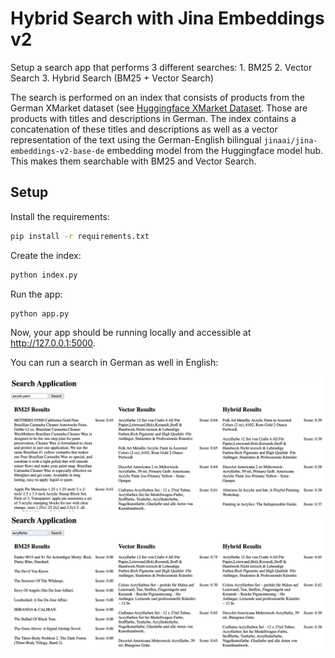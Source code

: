 # Hybrid Search with Jina Embeddings v2

Setup a search app that performs 3 different searches:
    1. BM25
    2. Vector Search
    3. Hybrid Search (BM25 + Vector Search)

The search is performed on an index that consists of products from the German XMarket dataset (see [Huggingface XMarket Dataset](https://huggingface.co/datasets/jinaai/xmarket_de).
Those are products with titles and descriptions in German. The index contains a concatenation of these titles and descriptions as well as a vector representation 
of the text using the German-English bilingual
`jinaai/jina-embeddings-v2-base-de` embedding model from the Huggingface model hub. This makes them searchable with BM25 and Vector Search.

## Setup

Install the requirements:

```bash
pip install -r requirements.txt
```

Create the index:

```bash
python index.py
```

Run the app:

```bash
python app.py
```

Now, your app should be running locally and accessible at http://127.0.0.1:5000.

You can run a search in German as well in English:

![English_search.png](resources%2FEnglish_search.png)
![German_search.png](resources%2FGerman_search.png)